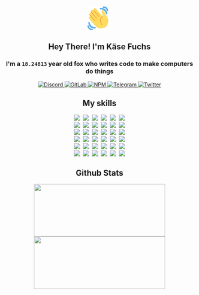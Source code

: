 <div><p align=center><img src=./resources/images/wave.gif width=64px height=64px></p><h2 align=center>Hey There! I'm Käse Fuchs</h2><h3 align=center>I'm a <code>18.24813</code> year old fox who writes code to make computers do things</h3><p align=center><a href=https://discord.com/users/507526681125322772><img alt=Discord src="https://img.shields.io/badge/Discord-5865F2?logo=discord&logoColor=white&style=flat-square#27ab41afb16da76f758d8eb55b998946"> </a><a href=https://gitlab.com/kasefuchs><img alt=GitLab src="https://img.shields.io/badge/GitLab-330F63?logo=gitlab&logoColor=white&style=flat-square#27ab41afb16da76f758d8eb55b998946"> </a><a href=https://npmjs.com/~kasefuchs><img alt=NPM src="https://img.shields.io/badge/NPM-CB3837?logo=npm&logoColor=white&style=flat-square#27ab41afb16da76f758d8eb55b998946"> </a><a href=https://t.me/kasefuchs><img alt=Telegram src="https://img.shields.io/badge/Telegram-2CA5E0?logo=telegram&logoColor=white&style=flat-square#27ab41afb16da76f758d8eb55b998946"> </a><a href=https://twitter.com/kasefuchs><img alt=Twitter src="https://img.shields.io/badge/Twitter-1DA1F2?logo=twitter&logoColor=white&style=flat-square#27ab41afb16da76f758d8eb55b998946"></a></p><h2 align=center>My skills</h2><p align=center><a href=https://aws.amazon.com/ ><picture><source srcset="https://skillicons.dev/icons?i=aws&theme=dark#27ab41afb16da76f758d8eb55b998946" media="(prefers-color-scheme: dark)"><source srcset="https://skillicons.dev/icons?i=aws&theme=light#27ab41afb16da76f758d8eb55b998946" media="(prefers-color-scheme: light), (prefers-color-scheme: no-preference)"><img src="https://skillicons.dev/icons?i=aws&theme=light#27ab41afb16da76f758d8eb55b998946"></picture></a>&nbsp;&nbsp;<a href=https://en.wikipedia.org/wiki/Bash_(Unix_shell)><picture><source srcset="https://skillicons.dev/icons?i=bash&theme=dark#27ab41afb16da76f758d8eb55b998946" media="(prefers-color-scheme: dark)"><source srcset="https://skillicons.dev/icons?i=bash&theme=light#27ab41afb16da76f758d8eb55b998946" media="(prefers-color-scheme: light), (prefers-color-scheme: no-preference)"><img src="https://skillicons.dev/icons?i=bash&theme=light#27ab41afb16da76f758d8eb55b998946"></picture></a>&nbsp;&nbsp;<a href=https://discord.com/developers/docs><picture><source srcset="https://skillicons.dev/icons?i=bots&theme=dark#27ab41afb16da76f758d8eb55b998946" media="(prefers-color-scheme: dark)"><source srcset="https://skillicons.dev/icons?i=bots&theme=light#27ab41afb16da76f758d8eb55b998946" media="(prefers-color-scheme: light), (prefers-color-scheme: no-preference)"><img src="https://skillicons.dev/icons?i=bots&theme=light#27ab41afb16da76f758d8eb55b998946"></picture></a>&nbsp;&nbsp;<a href=https://www.cloudflare.com/ ><picture><source srcset="https://skillicons.dev/icons?i=cloudflare&theme=dark#27ab41afb16da76f758d8eb55b998946" media="(prefers-color-scheme: dark)"><source srcset="https://skillicons.dev/icons?i=cloudflare&theme=light#27ab41afb16da76f758d8eb55b998946" media="(prefers-color-scheme: light), (prefers-color-scheme: no-preference)"><img src="https://skillicons.dev/icons?i=cloudflare&theme=light#27ab41afb16da76f758d8eb55b998946"></picture></a>&nbsp;&nbsp;<a href=https://en.wikipedia.org/wiki/CSS><picture><source srcset="https://skillicons.dev/icons?i=css&theme=dark#27ab41afb16da76f758d8eb55b998946" media="(prefers-color-scheme: dark)"><source srcset="https://skillicons.dev/icons?i=css&theme=light#27ab41afb16da76f758d8eb55b998946" media="(prefers-color-scheme: light), (prefers-color-scheme: no-preference)"><img src="https://skillicons.dev/icons?i=css&theme=light#27ab41afb16da76f758d8eb55b998946"></picture></a>&nbsp;&nbsp;<a href=https://www.docker.com/ ><picture><source srcset="https://skillicons.dev/icons?i=docker&theme=dark#27ab41afb16da76f758d8eb55b998946" media="(prefers-color-scheme: dark)"><source srcset="https://skillicons.dev/icons?i=docker&theme=light#27ab41afb16da76f758d8eb55b998946" media="(prefers-color-scheme: light), (prefers-color-scheme: no-preference)"><img src="https://skillicons.dev/icons?i=docker&theme=light#27ab41afb16da76f758d8eb55b998946"></picture></a><br><a href=https://www.electronjs.org/ ><picture><source srcset="https://skillicons.dev/icons?i=electron&theme=dark#27ab41afb16da76f758d8eb55b998946" media="(prefers-color-scheme: dark)"><source srcset="https://skillicons.dev/icons?i=electron&theme=light#27ab41afb16da76f758d8eb55b998946" media="(prefers-color-scheme: light), (prefers-color-scheme: no-preference)"><img src="https://skillicons.dev/icons?i=electron&theme=light#27ab41afb16da76f758d8eb55b998946"></picture></a>&nbsp;&nbsp;<a href=https://expressjs.com/ ><picture><source srcset="https://skillicons.dev/icons?i=express&theme=dark#27ab41afb16da76f758d8eb55b998946" media="(prefers-color-scheme: dark)"><source srcset="https://skillicons.dev/icons?i=express&theme=light#27ab41afb16da76f758d8eb55b998946" media="(prefers-color-scheme: light), (prefers-color-scheme: no-preference)"><img src="https://skillicons.dev/icons?i=express&theme=light#27ab41afb16da76f758d8eb55b998946"></picture></a>&nbsp;&nbsp;<a href=https://www.figma.com/ ><picture><source srcset="https://skillicons.dev/icons?i=figma&theme=dark#27ab41afb16da76f758d8eb55b998946" media="(prefers-color-scheme: dark)"><source srcset="https://skillicons.dev/icons?i=figma&theme=light#27ab41afb16da76f758d8eb55b998946" media="(prefers-color-scheme: light), (prefers-color-scheme: no-preference)"><img src="https://skillicons.dev/icons?i=figma&theme=light#27ab41afb16da76f758d8eb55b998946"></picture></a>&nbsp;&nbsp;<a href=https://firebase.google.com/ ><picture><source srcset="https://skillicons.dev/icons?i=firebase&theme=dark#27ab41afb16da76f758d8eb55b998946" media="(prefers-color-scheme: dark)"><source srcset="https://skillicons.dev/icons?i=firebase&theme=light#27ab41afb16da76f758d8eb55b998946" media="(prefers-color-scheme: light), (prefers-color-scheme: no-preference)"><img src="https://skillicons.dev/icons?i=firebase&theme=light#27ab41afb16da76f758d8eb55b998946"></picture></a>&nbsp;&nbsp;<a href=https://flask.palletsprojects.com/ ><picture><source srcset="https://skillicons.dev/icons?i=flask&theme=dark#27ab41afb16da76f758d8eb55b998946" media="(prefers-color-scheme: dark)"><source srcset="https://skillicons.dev/icons?i=flask&theme=light#27ab41afb16da76f758d8eb55b998946" media="(prefers-color-scheme: light), (prefers-color-scheme: no-preference)"><img src="https://skillicons.dev/icons?i=flask&theme=light#27ab41afb16da76f758d8eb55b998946"></picture></a>&nbsp;&nbsp;<a href=https://cloud.google.com/ ><picture><source srcset="https://skillicons.dev/icons?i=gcp&theme=dark#27ab41afb16da76f758d8eb55b998946" media="(prefers-color-scheme: dark)"><source srcset="https://skillicons.dev/icons?i=gcp&theme=light#27ab41afb16da76f758d8eb55b998946" media="(prefers-color-scheme: light), (prefers-color-scheme: no-preference)"><img src="https://skillicons.dev/icons?i=gcp&theme=light#27ab41afb16da76f758d8eb55b998946"></picture></a><br><a href=https://git-scm.com/ ><picture><source srcset="https://skillicons.dev/icons?i=git&theme=dark#27ab41afb16da76f758d8eb55b998946" media="(prefers-color-scheme: dark)"><source srcset="https://skillicons.dev/icons?i=git&theme=light#27ab41afb16da76f758d8eb55b998946" media="(prefers-color-scheme: light), (prefers-color-scheme: no-preference)"><img src="https://skillicons.dev/icons?i=git&theme=light#27ab41afb16da76f758d8eb55b998946"></picture></a>&nbsp;&nbsp;<a href=https://github.com/ ><picture><source srcset="https://skillicons.dev/icons?i=github&theme=dark#27ab41afb16da76f758d8eb55b998946" media="(prefers-color-scheme: dark)"><source srcset="https://skillicons.dev/icons?i=github&theme=light#27ab41afb16da76f758d8eb55b998946" media="(prefers-color-scheme: light), (prefers-color-scheme: no-preference)"><img src="https://skillicons.dev/icons?i=github&theme=light#27ab41afb16da76f758d8eb55b998946"></picture></a>&nbsp;&nbsp;<a href=https://gitlab.com/ ><picture><source srcset="https://skillicons.dev/icons?i=gitlab&theme=dark#27ab41afb16da76f758d8eb55b998946" media="(prefers-color-scheme: dark)"><source srcset="https://skillicons.dev/icons?i=gitlab&theme=light#27ab41afb16da76f758d8eb55b998946" media="(prefers-color-scheme: light), (prefers-color-scheme: no-preference)"><img src="https://skillicons.dev/icons?i=gitlab&theme=light#27ab41afb16da76f758d8eb55b998946"></picture></a>&nbsp;&nbsp;<a href=https://www.heroku.com/ ><picture><source srcset="https://skillicons.dev/icons?i=heroku&theme=dark#27ab41afb16da76f758d8eb55b998946" media="(prefers-color-scheme: dark)"><source srcset="https://skillicons.dev/icons?i=heroku&theme=light#27ab41afb16da76f758d8eb55b998946" media="(prefers-color-scheme: light), (prefers-color-scheme: no-preference)"><img src="https://skillicons.dev/icons?i=heroku&theme=light#27ab41afb16da76f758d8eb55b998946"></picture></a>&nbsp;&nbsp;<a href=https://en.wikipedia.org/wiki/HTML><picture><source srcset="https://skillicons.dev/icons?i=html&theme=dark#27ab41afb16da76f758d8eb55b998946" media="(prefers-color-scheme: dark)"><source srcset="https://skillicons.dev/icons?i=html&theme=light#27ab41afb16da76f758d8eb55b998946" media="(prefers-color-scheme: light), (prefers-color-scheme: no-preference)"><img src="https://skillicons.dev/icons?i=html&theme=light#27ab41afb16da76f758d8eb55b998946"></picture></a>&nbsp;&nbsp;<a href=https://en.wikipedia.org/wiki/JavaScript><picture><source srcset="https://skillicons.dev/icons?i=js&theme=dark#27ab41afb16da76f758d8eb55b998946" media="(prefers-color-scheme: dark)"><source srcset="https://skillicons.dev/icons?i=js&theme=light#27ab41afb16da76f758d8eb55b998946" media="(prefers-color-scheme: light), (prefers-color-scheme: no-preference)"><img src="https://skillicons.dev/icons?i=js&theme=light#27ab41afb16da76f758d8eb55b998946"></picture></a><br><a href=https://en.wikipedia.org/wiki/Linux><picture><source srcset="https://skillicons.dev/icons?i=linux&theme=dark#27ab41afb16da76f758d8eb55b998946" media="(prefers-color-scheme: dark)"><source srcset="https://skillicons.dev/icons?i=linux&theme=light#27ab41afb16da76f758d8eb55b998946" media="(prefers-color-scheme: light), (prefers-color-scheme: no-preference)"><img src="https://skillicons.dev/icons?i=linux&theme=light#27ab41afb16da76f758d8eb55b998946"></picture></a>&nbsp;&nbsp;<a href=https://mui.com/ ><picture><source srcset="https://skillicons.dev/icons?i=materialui&theme=dark#27ab41afb16da76f758d8eb55b998946" media="(prefers-color-scheme: dark)"><source srcset="https://skillicons.dev/icons?i=materialui&theme=light#27ab41afb16da76f758d8eb55b998946" media="(prefers-color-scheme: light), (prefers-color-scheme: no-preference)"><img src="https://skillicons.dev/icons?i=materialui&theme=light#27ab41afb16da76f758d8eb55b998946"></picture></a>&nbsp;&nbsp;<a href=https://en.wikipedia.org/wiki/Markdown><picture><source srcset="https://skillicons.dev/icons?i=md&theme=dark#27ab41afb16da76f758d8eb55b998946" media="(prefers-color-scheme: dark)"><source srcset="https://skillicons.dev/icons?i=md&theme=light#27ab41afb16da76f758d8eb55b998946" media="(prefers-color-scheme: light), (prefers-color-scheme: no-preference)"><img src="https://skillicons.dev/icons?i=md&theme=light#27ab41afb16da76f758d8eb55b998946"></picture></a>&nbsp;&nbsp;<a href=https://www.mongodb.com/ ><picture><source srcset="https://skillicons.dev/icons?i=mongodb&theme=dark#27ab41afb16da76f758d8eb55b998946" media="(prefers-color-scheme: dark)"><source srcset="https://skillicons.dev/icons?i=mongodb&theme=light#27ab41afb16da76f758d8eb55b998946" media="(prefers-color-scheme: light), (prefers-color-scheme: no-preference)"><img src="https://skillicons.dev/icons?i=mongodb&theme=light#27ab41afb16da76f758d8eb55b998946"></picture></a>&nbsp;&nbsp;<a href=https://www.mysql.com/ ><picture><source srcset="https://skillicons.dev/icons?i=mysql&theme=dark#27ab41afb16da76f758d8eb55b998946" media="(prefers-color-scheme: dark)"><source srcset="https://skillicons.dev/icons?i=mysql&theme=light#27ab41afb16da76f758d8eb55b998946" media="(prefers-color-scheme: light), (prefers-color-scheme: no-preference)"><img src="https://skillicons.dev/icons?i=mysql&theme=light#27ab41afb16da76f758d8eb55b998946"></picture></a>&nbsp;&nbsp;<a href=https://nextjs.org/ ><picture><source srcset="https://skillicons.dev/icons?i=nextjs&theme=dark#27ab41afb16da76f758d8eb55b998946" media="(prefers-color-scheme: dark)"><source srcset="https://skillicons.dev/icons?i=nextjs&theme=light#27ab41afb16da76f758d8eb55b998946" media="(prefers-color-scheme: light), (prefers-color-scheme: no-preference)"><img src="https://skillicons.dev/icons?i=nextjs&theme=light#27ab41afb16da76f758d8eb55b998946"></picture></a><br><a href=https://nodejs.org/en/ ><picture><source srcset="https://skillicons.dev/icons?i=nodejs&theme=dark#27ab41afb16da76f758d8eb55b998946" media="(prefers-color-scheme: dark)"><source srcset="https://skillicons.dev/icons?i=nodejs&theme=light#27ab41afb16da76f758d8eb55b998946" media="(prefers-color-scheme: light), (prefers-color-scheme: no-preference)"><img src="https://skillicons.dev/icons?i=nodejs&theme=light#27ab41afb16da76f758d8eb55b998946"></picture></a>&nbsp;&nbsp;<a href=https://www.postgresql.org/ ><picture><source srcset="https://skillicons.dev/icons?i=postgres&theme=dark#27ab41afb16da76f758d8eb55b998946" media="(prefers-color-scheme: dark)"><source srcset="https://skillicons.dev/icons?i=postgres&theme=light#27ab41afb16da76f758d8eb55b998946" media="(prefers-color-scheme: light), (prefers-color-scheme: no-preference)"><img src="https://skillicons.dev/icons?i=postgres&theme=light#27ab41afb16da76f758d8eb55b998946"></picture></a>&nbsp;&nbsp;<a href=https://learn.microsoft.com/en-us/powershell/ ><picture><source srcset="https://skillicons.dev/icons?i=powershell&theme=dark#27ab41afb16da76f758d8eb55b998946" media="(prefers-color-scheme: dark)"><source srcset="https://skillicons.dev/icons?i=powershell&theme=light#27ab41afb16da76f758d8eb55b998946" media="(prefers-color-scheme: light), (prefers-color-scheme: no-preference)"><img src="https://skillicons.dev/icons?i=powershell&theme=light#27ab41afb16da76f758d8eb55b998946"></picture></a>&nbsp;&nbsp;<a href=https://www.python.org/ ><picture><source srcset="https://skillicons.dev/icons?i=py&theme=dark#27ab41afb16da76f758d8eb55b998946" media="(prefers-color-scheme: dark)"><source srcset="https://skillicons.dev/icons?i=py&theme=light#27ab41afb16da76f758d8eb55b998946" media="(prefers-color-scheme: light), (prefers-color-scheme: no-preference)"><img src="https://skillicons.dev/icons?i=py&theme=light#27ab41afb16da76f758d8eb55b998946"></picture></a>&nbsp;&nbsp;<a href=https://www.raspberrypi.org/ ><picture><source srcset="https://skillicons.dev/icons?i=raspberrypi&theme=dark#27ab41afb16da76f758d8eb55b998946" media="(prefers-color-scheme: dark)"><source srcset="https://skillicons.dev/icons?i=raspberrypi&theme=light#27ab41afb16da76f758d8eb55b998946" media="(prefers-color-scheme: light), (prefers-color-scheme: no-preference)"><img src="https://skillicons.dev/icons?i=raspberrypi&theme=light#27ab41afb16da76f758d8eb55b998946"></picture></a>&nbsp;&nbsp;<a href=https://reactjs.org/ ><picture><source srcset="https://skillicons.dev/icons?i=react&theme=dark#27ab41afb16da76f758d8eb55b998946" media="(prefers-color-scheme: dark)"><source srcset="https://skillicons.dev/icons?i=react&theme=light#27ab41afb16da76f758d8eb55b998946" media="(prefers-color-scheme: light), (prefers-color-scheme: no-preference)"><img src="https://skillicons.dev/icons?i=react&theme=light#27ab41afb16da76f758d8eb55b998946"></picture></a><br><a href=https://redux.js.org/ ><picture><source srcset="https://skillicons.dev/icons?i=redux&theme=dark#27ab41afb16da76f758d8eb55b998946" media="(prefers-color-scheme: dark)"><source srcset="https://skillicons.dev/icons?i=redux&theme=light#27ab41afb16da76f758d8eb55b998946" media="(prefers-color-scheme: light), (prefers-color-scheme: no-preference)"><img src="https://skillicons.dev/icons?i=redux&theme=light#27ab41afb16da76f758d8eb55b998946"></picture></a>&nbsp;&nbsp;<a href=https://en.wikipedia.org/wiki/Regular_expression><picture><source srcset="https://skillicons.dev/icons?i=regex&theme=dark#27ab41afb16da76f758d8eb55b998946" media="(prefers-color-scheme: dark)"><source srcset="https://skillicons.dev/icons?i=regex&theme=light#27ab41afb16da76f758d8eb55b998946" media="(prefers-color-scheme: light), (prefers-color-scheme: no-preference)"><img src="https://skillicons.dev/icons?i=regex&theme=light#27ab41afb16da76f758d8eb55b998946"></picture></a>&nbsp;&nbsp;<a href=https://en.wikipedia.org/wiki/Sass_(stylesheet_language)><picture><source srcset="https://skillicons.dev/icons?i=sass&theme=dark#27ab41afb16da76f758d8eb55b998946" media="(prefers-color-scheme: dark)"><source srcset="https://skillicons.dev/icons?i=sass&theme=light#27ab41afb16da76f758d8eb55b998946" media="(prefers-color-scheme: light), (prefers-color-scheme: no-preference)"><img src="https://skillicons.dev/icons?i=sass&theme=light#27ab41afb16da76f758d8eb55b998946"></picture></a>&nbsp;&nbsp;<a href=https://www.typescriptlang.org/ ><picture><source srcset="https://skillicons.dev/icons?i=ts&theme=dark#27ab41afb16da76f758d8eb55b998946" media="(prefers-color-scheme: dark)"><source srcset="https://skillicons.dev/icons?i=ts&theme=light#27ab41afb16da76f758d8eb55b998946" media="(prefers-color-scheme: light), (prefers-color-scheme: no-preference)"><img src="https://skillicons.dev/icons?i=ts&theme=light#27ab41afb16da76f758d8eb55b998946"></picture></a>&nbsp;&nbsp;<a href=https://unity.com/ ><picture><source srcset="https://skillicons.dev/icons?i=unity&theme=dark#27ab41afb16da76f758d8eb55b998946" media="(prefers-color-scheme: dark)"><source srcset="https://skillicons.dev/icons?i=unity&theme=light#27ab41afb16da76f758d8eb55b998946" media="(prefers-color-scheme: light), (prefers-color-scheme: no-preference)"><img src="https://skillicons.dev/icons?i=unity&theme=light#27ab41afb16da76f758d8eb55b998946"></picture></a>&nbsp;&nbsp;<a href=https://workers.cloudflare.com/ ><picture><source srcset="https://skillicons.dev/icons?i=workers&theme=dark#27ab41afb16da76f758d8eb55b998946" media="(prefers-color-scheme: dark)"><source srcset="https://skillicons.dev/icons?i=workers&theme=light#27ab41afb16da76f758d8eb55b998946" media="(prefers-color-scheme: light), (prefers-color-scheme: no-preference)"><img src="https://skillicons.dev/icons?i=workers&theme=light#27ab41afb16da76f758d8eb55b998946"></picture></a><br></p><h2 align=center>Github Stats</h2><p align=center><picture><source srcset="https://github-readme-stats-kasefuchs.vercel.app/api/?count_private=true&hide_border=true&hide_rank=true&line_height=20&hide_title=true&username=Kasefuchs&theme=dark#27ab41afb16da76f758d8eb55b998946" media="(prefers-color-scheme: dark)"><source srcset="https://github-readme-stats-kasefuchs.vercel.app/api/?count_private=true&hide_border=true&hide_rank=true&line_height=20&hide_title=true&username=Kasefuchs&theme=light#27ab41afb16da76f758d8eb55b998946" media="(prefers-color-scheme: light), (prefers-color-scheme: no-preference)"><img align=middle width=350 height=140 src="https://github-readme-stats-kasefuchs.vercel.app/api/?count_private=true&hide_border=true&hide_rank=true&line_height=20&hide_title=true&username=Kasefuchs&theme=light#27ab41afb16da76f758d8eb55b998946"></picture><picture><source srcset="https://github-readme-stats-kasefuchs.vercel.app/api/top-langs/?count_private=true&hide_border=true&layout=compact&username=Kasefuchs&theme=dark#27ab41afb16da76f758d8eb55b998946" media="(prefers-color-scheme: dark)"><source srcset="https://github-readme-stats-kasefuchs.vercel.app/api/top-langs/?count_private=true&hide_border=true&layout=compact&username=Kasefuchs&theme=light#27ab41afb16da76f758d8eb55b998946" media="(prefers-color-scheme: light), (prefers-color-scheme: no-preference)"><img align=middle width=350 height=140 src="https://github-readme-stats-kasefuchs.vercel.app/api/top-langs/?count_private=true&hide_border=true&layout=compact&username=Kasefuchs&theme=light#27ab41afb16da76f758d8eb55b998946"></picture></p><img src="https://hit.yhype.me/github/profile?user_id=64592097#27ab41afb16da76f758d8eb55b998946" alt=""></div>